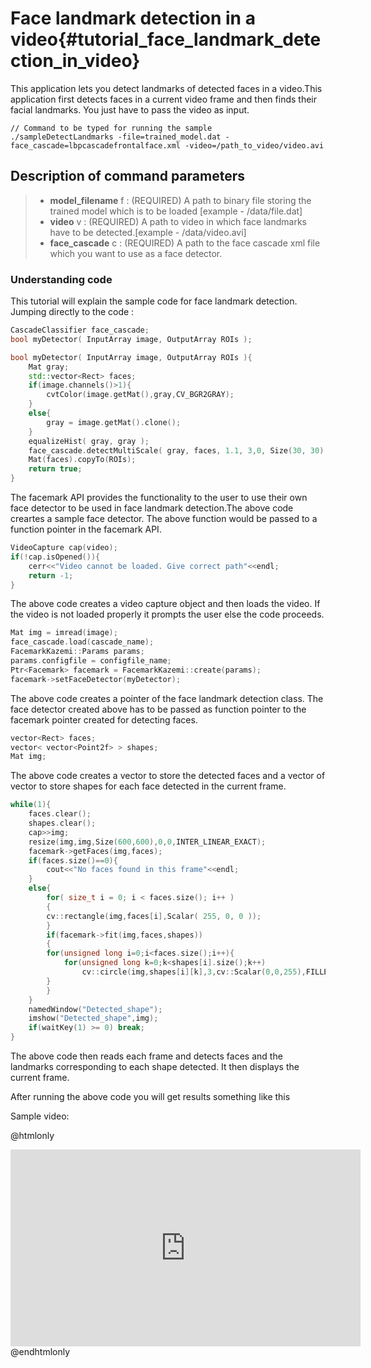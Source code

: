 Face landmark detection in a video{#tutorial_face_landmark_detection_in_video}
===================================

This application lets you detect landmarks of detected faces in a video.This application first detects faces in a current video frame
and then finds their facial landmarks. You just have to pass the video as input.
```
// Command to be typed for running the sample
./sampleDetectLandmarks -file=trained_model.dat -face_cascade=lbpcascadefrontalface.xml -video=/path_to_video/video.avi
```
Description of command parameters
---------------------------------

> * **model_filename** f : (REQUIRED) A path to binary file storing the trained model which is to be loaded [example - /data/file.dat]
> * **video** v : (REQUIRED) A path to video in which face landmarks have to be detected.[example - /data/video.avi]
> * **face_cascade** c : (REQUIRED) A path to the face cascade xml file which you want to use as a face detector.

### Understanding code

This tutorial will explain the sample code for face landmark detection. Jumping directly to the code :

``` c++
CascadeClassifier face_cascade;
bool myDetector( InputArray image, OutputArray ROIs );

bool myDetector( InputArray image, OutputArray ROIs ){
    Mat gray;
    std::vector<Rect> faces;
    if(image.channels()>1){
        cvtColor(image.getMat(),gray,CV_BGR2GRAY);
    }
    else{
        gray = image.getMat().clone();
    }
    equalizeHist( gray, gray );
    face_cascade.detectMultiScale( gray, faces, 1.1, 3,0, Size(30, 30) );
    Mat(faces).copyTo(ROIs);
    return true;
}
```
The facemark API provides the functionality to the user to use their own face detector to be used in face landmark detection.The above code creartes a sample face detector. The above function would be passed to a function pointer in the facemark API.

``` c++
VideoCapture cap(video);
if(!cap.isOpened()){
	cerr<<"Video cannot be loaded. Give correct path"<<endl;
	return -1;
}
```

The above code creates a video capture object and then loads the video.
If the video is not loaded properly it prompts the user else the code proceeds.

``` c++
Mat img = imread(image);
face_cascade.load(cascade_name);
FacemarkKazemi::Params params;
params.configfile = configfile_name;
Ptr<Facemark> facemark = FacemarkKazemi::create(params);
facemark->setFaceDetector(myDetector);

```
The above code creates a pointer of the face landmark detection class. The face detector created above has to be passed
as function pointer to the facemark pointer created for detecting faces.
``` c++
vector<Rect> faces;
vector< vector<Point2f> > shapes;
Mat img;
```
The above code creates a vector to store the detected faces and a vector of vector to store shapes for each
face detected in the current frame.

``` c++
while(1){
	faces.clear();
	shapes.clear();
	cap>>img;
	resize(img,img,Size(600,600),0,0,INTER_LINEAR_EXACT);
	facemark->getFaces(img,faces);
	if(faces.size()==0){
	    cout<<"No faces found in this frame"<<endl;
	}
	else{
	    for( size_t i = 0; i < faces.size(); i++ )
	    {
		cv::rectangle(img,faces[i],Scalar( 255, 0, 0 ));
	    }
	    if(facemark->fit(img,faces,shapes))
	    {
		for(unsigned long i=0;i<faces.size();i++){
		    for(unsigned long k=0;k<shapes[i].size();k++)
		        cv::circle(img,shapes[i][k],3,cv::Scalar(0,0,255),FILLED);
		}
	    }
	}
	namedWindow("Detected_shape");
	imshow("Detected_shape",img);
	if(waitKey(1) >= 0) break;
}
```

The above code then reads each frame and detects faces and the landmarks corresponding to each shape detected.
It then displays the current frame.

After running the above code you will get results something like this

Sample video:

@htmlonly
<iframe width="560" height="315" src="https://www.youtube.com/embed/ZtaV07T90D8" frameborder="0" allowfullscreen></iframe>
@endhtmlonly